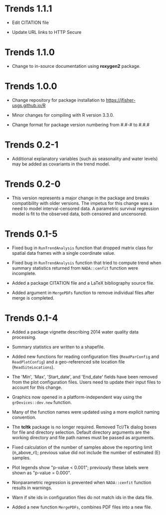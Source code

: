 # Trends 1.1.1

- Edit CITATION file

- Update URL links to HTTP Secure

# Trends 1.1.0

- Change to in-source documentation using **roxygen2** package.

# Trends 1.0.0

- Change repository for package installation to https://jfisher-usgs.github.io/R

- Minor changes for compiling with R version 3.3.0.

- Change format for package version numbering from #.#-# to #.#.#

# Trends 0.2-1

- Additional explanatory variables (such as seasonality and water levels) may be added as covariants in the trend model.

# Trends 0.2-0

- This version represents a major change in the package and breaks compatibility with older versions.
  The impetus for this change was a need to model interval-censored data.
  A parametric survival regression model is fit to the observed data, both censored and uncensored.

# Trends 0.1-5

- Fixed bug in `RunTrendAnalysis` function that dropped matrix class for spatial data frames with a single coordinate value.

- Fixed bug in `RunTrendAnalysis` function that tried to compute trend when summary statistics returned from `NADA::cenfit` function were incomplete.

- Added a package CITATION file and a LaTeX bibliography source file.

- Added argument in `MergePDFs` function to remove individual files after merge is completed.

# Trends 0.1-4

- Added a package vignette describing 2014 water quality data processing.

- Summary statistics are written to a shapefile.

- Added new functions for reading configuration files (`ReadParConfig` and `ReadPlotConfig`) and a geo-referenced site location file (`ReadSiteLocations`).

- The 'Min', 'Max', 'Start_date', and 'End_date' fields have been removed from the plot configuration files.
  Users need to update their input files to account for this change.

- Graphics now opened in a platform-independent way using the `grDevices::dev.new` function.

- Many of the function names were updated using a more explicit naming convention.

- The **tcltk** package is no longer required.
  Removed Tcl/Tk dialog boxes for file and directory selection.
  Default directory arguments are the working directory and file path names must be passed as arguments.

- Fixed calculation of the number of samples above the reporting limit (n_above_rl); previous value did not include the number of estimated (E) samples.

- Plot legends show "p-value < 0.001"; previously these labels were shown as "p-value = 0.000".

- Nonparametric regression is prevented when `NADA::cenfit` function results in warnings.

- Warn if site ids in configuration files do not match ids in the data file.

- Added a new function `MergePDFs`, combines PDF files into a new file.
